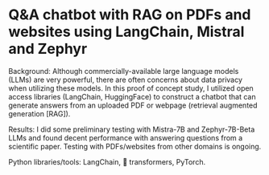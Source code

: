 # Q&A chatbot with RAG on PDFs and websites using LangChain, Mistral and Zephyr
Background:
Although commercially-available large language models (LLMs) are very powerful, there are often concerns about data privacy when utilizing these models. In this proof of concept study, I utilized open access libraries (LangChain, HuggingFace) to construct a chatbot that can generate answers from an uploaded PDF or webpage (retrieval augmented generation [RAG]). 

Results:
I did some preliminary testing with Mistra-7B and Zephyr-7B-Beta LLMs and found decent performance with answering questions from a scientific paper. Testing with PDFs/websites from other domains is ongoing.

Python libraries/tools: LangChain, 🤗 transformers, PyTorch. 
